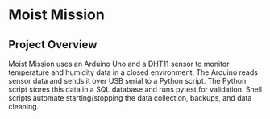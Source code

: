 # Moist Mission

## Project Overview

Moist Mission uses an Arduino Uno and a DHT11 sensor to monitor temperature and humidity data in a closed environment. The Arduino reads sensor data and sends it over USB serial to a Python script. The Python script stores this data in a SQL database and runs pytest for validation. Shell scripts automate starting/stopping the data collection, backups, and data cleaning.
